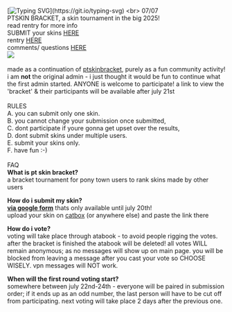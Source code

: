 [![Typing SVG](https://readme-typing-svg.demolab.com/?lines=PT+SKIN+BRACKET+2025+skin+tournament;check+out+the+rentry+for+more+info!;submit+your+skins+via+google+form!)](https://git.io/typing-svg) <br>  07/07
<br> PTSKIN BRACKET, a skin tournament in the big 2025! <br> read rentry for more info <br> SUBMIT your skins [HERE](https://docs.google.com/forms/d/e/1FAIpQLSfYg2M-jF5qxjHqHiYPSuILCSEBzUweZGftOstJh-6FpEyhIw/viewform) <br> rentry [HERE](https://rentry.co/skinbracket) <br> comments/ questions [HERE](https://ptskinbracket2025.atabook.org/) <br> <img src="https://komarev.com/ghpvc/?username=skinbracket&color=5C5C5C&style=flat-square&label=views&base=0"> <br> <br> made as a continuation of [ptskinbracket](https://github.com/ptskinbracket), purely as a fun community activity! i am __not__ the original admin - i just thought it would be fun to continue what the first admin started. ANYONE is welcome to participate!
a link to view the 'bracket' & their participants will be available after july 21st <br> <br> RULES <br>
A. you can submit only one skin. <br>
B. you cannot change your submission once submitted,<br>
C. dont participate if youre gonna get upset over the results,<br>
D. dont submit skins under multiple users.<br>
E. submit your skins only.<br>
F. have fun :-)
<br> <br>
FAQ<br>
**What is pt skin bracket?**<br>
a bracket tournament for pony town users to rank skins made by other users<br>

**How do i submit my skin?**<br>
**[via google form](https://forms.gle/v3buJfoqn8DBgWoRA)** thats only available until july 20th!<br>
upload your skin on [catbox](https://catbox.moe/) (or anywhere else) and paste the link there <br>

**How do i vote?**<br>
voting will take place through atabook - to avoid people rigging the votes. after the bracket is finished the atabook will be deleted! all votes WILL remain anonymous; as no messages will show up on main page. you will be blocked from leaving a message after you cast your vote so CHOOSE WISELY. vpn messages will NOT work. <br>

**When will the first round voting start?**<br>
somewhere between july 22nd-24th - everyone will be paired in submission order; if it ends up as an odd number, the last person will have to be cut off from participating. next voting will take place 2 days after the previous one. <br>



